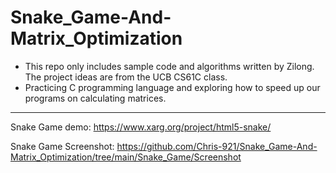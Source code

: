 # Snake_Game-And-Matrix_Optimization
* This repo only includes sample code and algorithms written by Zilong. The project ideas are from the UCB CS61C class.
* Practicing C programming language and exploring how to speed up our programs on calculating matrices.
---
Snake Game demo: https://www.xarg.org/project/html5-snake/ 

Snake Game Screenshot: https://github.com/Chris-921/Snake_Game-And-Matrix_Optimization/tree/main/Snake_Game/Screenshot 
